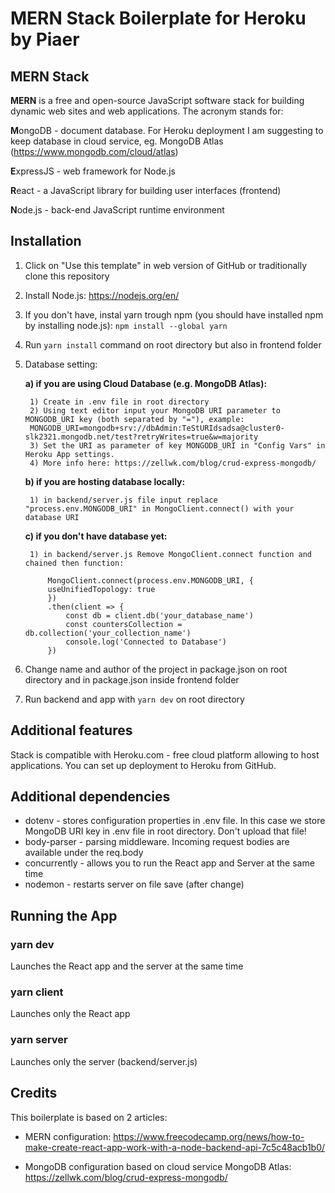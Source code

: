 # MERN Stack Boilerplate for Heroku by Piaer

## MERN Stack

**MERN** is  a free and open-source JavaScript software stack for building dynamic web sites and web applications. The acronym stands for:

**M**ongoDB - document database. For Heroku deployment I am suggesting to keep database in cloud service, eg. MongoDB Atlas (https://www.mongodb.com/cloud/atlas)

**E**xpressJS - web framework for Node.js

**R**eact - a JavaScript library for building user interfaces (frontend)

**N**ode.js - back-end JavaScript runtime environment 


## Installation
1. Click on "Use this template" in web version of GitHub or traditionally clone this repository
2. Install Node.js: https://nodejs.org/en/
3. If you don't have, instal yarn trough npm (you should have installed npm by installing node.js): ```npm install --global yarn```
4. Run ```yarn install``` command on root directory but also in frontend folder
5. Database setting:

    **a) if you are using Cloud Database (e.g. MongoDB Atlas):**

        1) Create in .env file in root directory
        2) Using text editor input your MongoDB URI parameter to MONGODB_URI key (both separated by "="), example:
        MONGODB_URI=mongodb+srv://dbAdmin:TeStURIdsadsa@cluster0-slk2321.mongodb.net/test?retryWrites=true&w=majority
        3) Set the URI as parameter of key MONGODB_URI in "Config Vars" in Heroku App settings.
        4) More info here: https://zellwk.com/blog/crud-express-mongodb/
    **b) if you are hosting database locally:**

        1) in backend/server.js file input replace "process.env.MONGODB_URI" in MongoClient.connect() with your database URI 

    **c) if you don't have database yet:**

        1) in backend/server.js Remove MongoClient.connect function and chained then function:

            MongoClient.connect(process.env.MONGODB_URI, {
            useUnifiedTopology: true
            })
            .then(client => {
                const db = client.db('your_database_name')
                const countersCollection = db.collection('your_collection_name')
                console.log('Connected to Database')
            })
               
6. Change name and author of the project in package.json on root directory and in package.json inside frontend folder
7. Run backend and app with ```yarn dev``` on root directory

## Additional features

Stack is compatible with Heroku.com - free cloud platform allowing to host applications. You can set up deployment to Heroku from GitHub. 

## Additional dependencies

* dotenv - stores configuration properties in .env file. In this case we store MongoDB URI key in .env file in root directory. Don't upload that file!
* body-parser - parsing middleware. Incoming request bodies are available under the req.body
* concurrently - allows you to run the React app and Server at the same time
* nodemon - restarts server on file save (after change)

## Running the App

### yarn dev

Launches the React app and the server at the same time

### yarn client

Launches only the React app

### yarn server

Launches only the server (backend/server.js)

## Credits

This boilerplate is based on 2 articles:

* MERN configuration:
https://www.freecodecamp.org/news/how-to-make-create-react-app-work-with-a-node-backend-api-7c5c48acb1b0/

* MongoDB configuration based on cloud service MongoDB Atlas:
https://zellwk.com/blog/crud-express-mongodb/

